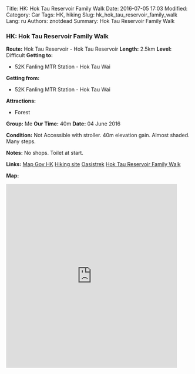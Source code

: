 Title: HK: Hok Tau Reservoir Family Walk
Date: 2016-07-05 17:03
Modified: 
Category: Car
Tags: HK,  hiking
Slug: hk_hok_tau_reservoir_family_walk
Lang: ru
Authors: znotdead
Summary: Hok Tau Reservoir Family Walk

### HK: Hok Tau Reservoir Family Walk
**Route:** Hok Tau Reservoir - Hok Tau Reservoir
**Length:** 2.5km
**Level:** Difficult
**Getting to:**
 - 52K Fanling MTR Station - Hok Tau Wai

**Getting from:**
 - 52K Fanling MTR Station - Hok Tau Wai

**Attractions:**
 - Forest

**Group:** Me
**Our Time:** 40m
**Date:** 04 June 2016

**Condition:**
Not Accessible with stroller. 40m elevation gain. Almost shaded. Many steps.

**Notes:**
No shops. Toilet at start.

**Links:**
[Map Gov HK](http://www2.map.gov.hk/gih3/view/index.jsp)
[Hiking site](http://hiking.gov.hk/eng)
[Oasistrek](http://www.oasistrek.com)
[Hok Tau Reservoir Family Walk](http://hiking.gov.hk/eng/trail_list/family_walk/Hok_Tau_Family_Walk/introduction.htm)

**Map:**
<iframe src='https://connect.garmin.com/activity/embed/1197103931' title='Two reservoir hike at Tai Po ' width='465' height='500' frameborder='0'></iframe>